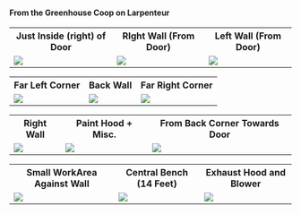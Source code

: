 #### From the Greenhouse Coop on Larpenteur

<table>
  <tr>
    <th>Just Inside (right)  of Door</td>
    <th>RIght Wall (From Door)</td>
    <th>Left Wall (From Door)</td>
  </tr>
  <tr>
      <td valign="top">
      <a href="./GH-1.jpg">
      <img src="./Thumbnails/GH-1-T.jpg">
      </a>
      </td>
      <td valign="top">
      <a href="./GH-3.jpg">
      <img src="./Thumbnails/GH-3-T.jpg">
      </a>
      </td>
      <td valign="top">
      <a href="./GH-4.jpg">
      <img src="./Thumbnails/GH-4-T.jpg">
      </a>
      </td>
  </tr>
 </table>


<table>
  <tr>
    <th>Far Left Corner</td>
    <th>Back Wall</td>
    <th>Far Right Corner</td>
  </tr>
  <tr>
      <td valign="top.>
      <a href="./GH-5.jpg">
      <img src="./Thumbnails/GH-5-T.jpg">
      </a>
      </td>
      <td valign="top">
      <a href="./GH-6.jpg">
      <img src="./Thumbnails/GH-6-T.jpg">
      </a>
      </td>
      <td valign="top">
      <a href="./GH-7.jpg">
      <img src="./Thumbnails/GH-7-T.jpg">
      </a>
      </td>
  </tr>
 </table>
 

 <table>
   <tr>
     <th>Right Wall</td>
     <th>Paint Hood + Misc.</td>
     <th>From Back Corner Towards Door</td>
   </tr>
   <tr>
       <td valign="top">
       <a href="./GH-8.jpg">
       <img src="./Thumbnails/GH-8-T.jpg">
       </a>
       </td>
       <td valign="top">
       <a href="./GH-9.jpg">
       <img src="./Thumbnails/GH-9-T.jpg">
       </a>
       </td>
       <td valign="top">
       <a href="./GH-10.jpg">
       <img src="./Thumbnails/GH-10-T.jpg">
       </a>
       </td>
   </tr>
  </table>
  

  <table>
    <tr>
      <th>Small WorkArea Against Wall</td>
      <th>Central Bench (14 Feet)</td>
      <th>Exhaust Hood and Blower</td>
    </tr>
    <tr>
        <td valign="top">
        <a href="./GH-11.jpg">
        <img src="./Thumbnails/GH-11-T.jpg">
        </a>
        </td>
        <td valign="top">
        <a href="./GH-13.jpg">
        <img src="./Thumbnails/GH-13-T.jpg">
        </a>
        </td>
        <td valign="top">
        <a href="./GH-14.jpg">
        <img src="./Thumbnails/GH-14-T.jpg">
        </a>
        </td>
    </tr>
   </table>